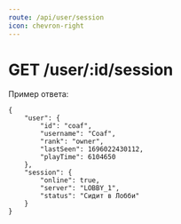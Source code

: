 ```yaml
---
route: /api/user/session
icon: chevron-right
---
```


# GET /user/:id/session

Пример ответа:
```
{
    "user": {
        "id": "coaf",
        "username": "Coaf",
        "rank": "owner",
        "lastSeen": 1696022430112,
        "playTime": 6104650
    },
    "session": {
        "online": true,
        "server": "LOBBY_1",
        "status": "Сидит в Лобби"
    }
}
```
